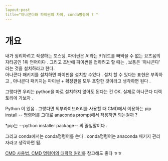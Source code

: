 ```yaml
---
layout:post
title="아나콘다와 파이썬의 차이, conda명령어 ? "
---
```

# 개요
내가 정리하려고 작성하는 포스팅. 
파이썬은 AI라는 키워드를 빼먹을 수 없는 요즈음의 자타공인 1위 언어이다 . 
그리고 초반에 파이썬을 접하려고 할 때는 , 보통은 '아나콘다' 라는 것을 설치하라고 한다.  
아나콘다 패키지를 설치하면 파이썬을 설치할 수있다 . 설치 할 수 있다는 표현은 부족하고 , 
아나콘다 패키지는 파이썬 + 확장판을 모두 포함한 것이라고 생각하면 된다 . 

그렇다면 우리는 python을 따로 설치하지 않아도 된다는 건 OK. 
실제로 아나콘다 디렉토리에 가보자 . 

Python 이 있음 . 
그렇다면 외부라이브러리를 사용할 때 CMD에서 이용하는 pip install -- 명령어를 그대로 
anaconda prompt에서 적용하면 되는걸까 ? 

*pip는 --python installer package-- 의 줄임말이다 . 

그리고 conda에서는 conda명령어를 쓴다 . 
conda명령어는 anaconda 패키지 관리자라고 생각하면 됨. 



 [CMD 사용법. CMD 명령어의 대략적 원리](https://gpdbs9409.github.io/third/)를 참고해도 좋다 ㅎㅎ

